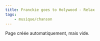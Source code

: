 ```yaml
---
title: Franckie goes to Holywood - Relax
tags:
    - musique/chanson
---
```


Page créée automatiquement, mais vide.
